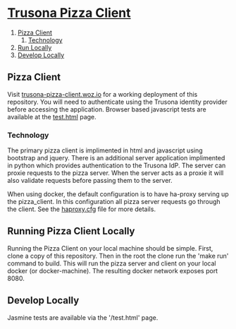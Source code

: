 # [Trusona Pizza Client](https://trusona-pizza-client.woz.io)
1. [Pizza Client](#pizza-client)
    1. [Technology](#technology)
2. [Run Locally](#running-pizza-client-locally)
3. [Develop Locally](#develop-locally)


## Pizza Client

Visit [trusona-pizza-client.woz.io](https://trusona-pizza-client.woz.io) for a working deployment of this repository. You will need to authenticate using the Trusona identity provider before accessing the application. Browser based javascript tests are available at the [test.html](https://trusona-pizza-client.woz.io/test.html) page.

### Technology

The primary pizza client is implimented in html and javascript using bootstrap and jquery. There is an additional server application implimented in python which provides authentication to the Trusona IdP. The server can proxie requests to the pizza server. When the server acts as a proxie it will also validate requests before passing them to the server.

When using docker, the default configuration is to have ha-proxy serving up the pizza_client. In this configuration all pizza server requests go through the client. See the [haproxy.cfg](pizza_client/extra/haproxy.cfg) file for more details.

## Running Pizza Client Locally

Running the Pizza Client on your local machine should be simple. First, clone a copy of this repository. Then in the root the clone run the 'make run' command to build. This will run the pizza server and client on your local docker (or docker-machine). The resulting docker network exposes port 8080.

## Develop Locally

Jasmine tests are available via the '/test.html' page.
